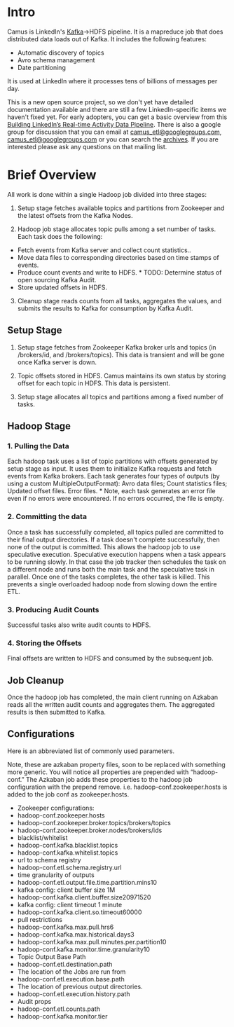 # Intro
Camus is LinkedIn's [Kafka](http://kafka.apache.org "Kafka")->HDFS pipeline. It is a mapreduce job that does distributed data loads out of Kafka. It includes the following features:

* Automatic discovery of topics
* Avro schema management
* Date partitioning

It is used at LinkedIn where it processes tens of billions of messages per day.

This is a new open source project, so we don't yet have detailed documentation available and there are still a few LinkedIn-specific items we haven't fixed yet. For early adopters, you can get a basic overview from this [Building LinkedIn’s Real-time Activity Data Pipeline](http://sites.computer.org/debull/A12june/pipeline.pdf "Building LinkedIn’s Real-time Activity Data Pipeline"). There is also a google group for discussion that you can email at camus_etl@googlegroups.com, <camus_etl@googlegroups.com> or you can search the [archives](https://groups.google.com/forum/#!forum/camus_etl "Camus Archives"). If you are interested please ask any questions on that mailing list.

# Brief Overview
All work is done within a single Hadoop job divided into three stages:

1. Setup stage fetches available topics and partitions from Zookeeper and the latest offsets from the Kafka Nodes.

2. Hadoop job stage allocates topic pulls among a set number of tasks.  Each task does the following:
*  Fetch events  from Kafka server and collect count statistics..
*  Move data  files to corresponding directories based on time stamps of events.
*  Produce count  events and write to HDFS.  * TODO: Determine status of open sourcing  Kafka Audit.
*  Store updated  offsets in HDFS.

3. Cleanup stage reads counts from all tasks, aggregates the values, and submits the results to Kafka for consumption by Kafka Audit. 

## Setup Stage 

1. Setup stage fetches from Zookeeper Kafka broker urls and topics (in /brokers/id, and /brokers/topics).  This data is transient and will be gone once Kafka server is down.

2. Topic offsets stored in HDFS.  Camus maintains its own status by storing offset for each topic in HDFS. This data is persistent.

3. Setup stage allocates all topics and partitions among a fixed number of tasks.

## Hadoop Stage 

### 1. Pulling the Data 

Each hadoop task uses a list of topic partitions with offsets generated by setup stage as input. It uses them to initialize Kafka requests and fetch events from Kafka brokers. Each task generates four types of outputs (by using a custom MultipleOutputFormat):
Avro data files;
Count statistics files;
Updated offset files.
Error files. * Note, each task generates an error file even if no errors were  encountered.  If no errors occurred, the file is empty.

### 2. Committing the data 

Once a task has successfully completed, all topics pulled are committed to their final output directories. If a task doesn't complete successfully, then none of the output is committed.  This allows the hadoop job to use speculative execution.  Speculative execution happens when a task appears to be running slowly.  In that case the job tracker then schedules the task on a different node and runs both the main task and the speculative task in parallel.  Once one of the tasks completes, the other task is killed.  This prevents a single overloaded hadoop node from slowing down the entire ETL.

### 3. Producing Audit Counts 

Successful tasks also write audit counts to HDFS. 

### 4. Storing the Offsets 

Final offsets are written to HDFS and consumed by the subsequent job.

## Job Cleanup 

Once the hadoop job has completed, the main client running on Azkaban reads all the written audit counts and aggregates them.  The aggregated results is then submitted to Kafka.

## Configurations 

Here is an abbreviated list of commonly used parameters.

Note, these are azkaban property files, soon to be replaced with something more generic.  You will notice all properties are prepended with “hadoop-conf.”  The Azkaban job adds these properties to the hadoop job configuration with the prepend remove.  i.e. hadoop-conf.zookeeper.hosts is added to the job conf as zookeeper.hosts.

* Zookeeper configurations:
 * hadoop-conf.zookeeper.hosts
 * hadoop-conf.zookeeper.broker.topics/brokers/topics
 * hadoop-conf.zookeeper.broker.nodes/brokers/ids
* blacklist/whitelist
 * hadoop-conf.kafka.blacklist.topics
 * hadoop-conf.kafka.whitelist.topics
* url to schema registry
 * hadoop-conf.etl.schema.registry.url
* time granularity of outputs
 * hadoop-conf.etl.output.file.time.partition.mins10 
* kafka config: client buffer size 1M
 * hadoop-conf.kafka.client.buffer.size20971520
* kafka config: client timeout 1 minute
 * hadoop-conf.kafka.client.so.timeout60000 
* pull restrictions
 * hadoop-conf.kafka.max.pull.hrs6
 * hadoop-conf.kafka.max.historical.days3
 * hadoop-conf.kafka.max.pull.minutes.per.partition10
 * hadoop-conf.kafka.monitor.time.granularity10 
* Topic Output Base Path
 * hadoop-conf.etl.destination.path
* The location of the Jobs are run from
 * hadoop-conf.etl.execution.base.path 
* The location of previous output directories.
 * hadoop-conf.etl.execution.history.path 
* Audit props
 * hadoop-conf.etl.counts.path 
 * hadoop-conf.kafka.monitor.tier
